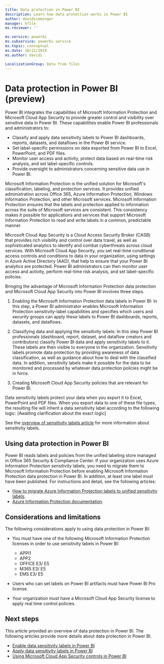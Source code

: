 ```yaml
---
title: Data protection in Power BI
description: Learn how data protection works in Power BI
author: davidiseminger
manager: kfile
ms.reviewer: ''

ms.service: powerbi
ms.subservice: powerbi-service
ms.topic: conceptual
ms.date: 10/21/2019
ms.author: davidi

LocalizationGroup: Data from files
---
```

# Data protection in Power BI (preview)

Power BI integrates the capabilities of Microsoft Information Protection and Microsoft Cloud App Security to provide greater control and visibility over sensitive data in Power BI. These capabilities enable Power BI professionals and administrators to:

* Classify and apply data sensitivity labels to Power BI dashboards, reports, datasets, and dataflows in the Power BI service.
* Set label-specific permissions on data exported from Power BI to Excel, PowerPoint, and PDF files. 
* Monitor user access and activity, protect data based on real-time risk analysis, and set label-specific controls. 
* Provide oversight to administrators concerning sensitive data use in Power BI.

Microsoft Information Protection is the unified solution for Microsoft's classification, labeling, and protection services. It provides unified administration across Office 365, Azure Information Protection, Windows Information Protection, and other Microsoft services. Microsoft Information Protection ensures that the labels and protection applied to information across the suite of Microsoft services are consistent. This consistency makes it possible for applications and services that support Microsoft Information Protection to read and write labels in a common, predictable manner.

Microsoft Cloud App Security is a Cloud Access Security Broker (CASB) that provides rich visibility and control over data travel, as well as sophisticated analytics to identify and combat cyberthreats across cloud services. With Microsoft Cloud App Security, you set real-time conditional access controls and conditions to data in your organization, using settings in Azure Active Directory (AAD), that help to ensure that your Power BI analytics are protected. Power BI administrators can then monitor user access and activity, perform real-time risk analysis, and set label-specific policies.

Bringing the advantage of Microsoft Information Protection data protection and Microsoft Cloud App Security into Power BI involves three steps.

1. Enabling the Microsoft Information Protection data labels in Power BI: In this step, a Power BI administrator enables Microsoft Information Protection sensitivity-label capabilities and specifies which users and security groups can apply these labels to Power BI dashboards, reports, datasets, and dataflows.

2.    Classifying data and applying the sensitivity labels: In this step Power BI professionals (dashboard, report, dataset, and dataflow creators and contributors) classify Power BI data and apply sensitivity labels to it. These labels are then visible to everyone in the organization. Sensitivity labels promote data protection by providing awareness of data classification, as well as guidance about how to deal with the classified data. In addition, sensitivity labels make it possible for the data to be monitored and processed by whatever data protection policies might be in force.

3. Creating Microsoft Cloud App Security policies that are relevant for Power BI.

Data sensitivity labels protect your data when you export it to Excel, PowerPoint and PDF files. When you export data to one of these file types, the resulting file will inherit a data sensitivity label according to the following logic: [Awaiting clarification about the exact logic]

See the [overview of sensitivity labels article](https://docs.microsoft.com/microsoft-365/compliance/sensitivity-labels) for more information about sensitivity labels.

## Using data protection in Power BI

Power BI reads labels and policies from the unified labeling store managed in Office 365 Security & Compliance Center. If your organization uses Azure Information Protection sensitivity labels, you need to migrate them to Microsoft Information Protection before enabling Microsoft Information Protection data protection in Power BI. In addition, at least one label must have been published. For instructions and detail, see the following articles:

* [How to migrate Azure Information Protection labels to unified sensitivity labels](https://docs.microsoft.com/azure/information-protection/configure-policy-migrate-labels).
* [Azure Information Protection documentation](https://docs.microsoft.com/azure/information-protection/configure-policy-migrate-labels).

## Considerations and limitations

The following considerations apply to using data protection in Power BI: 

* You must have one of the following Microsoft Information Protection licenses in order to use sensitivity labels in Power BI:
    * APPI1
    * APP2
    * OFFICE E3/ E5
    * M365 E3/ E5
    * EMS E3/ E5

* Users who can set labels on Power BI artifacts must have Power BI Pro license. 

* Your organization must have a Microsoft Cloud App Security license to apply real time control policies.


## Next steps

This article provided an overview of data protection in Power BI. The following articles provide more details about data protection in Power BI. 

* [Enable data sensitivity labels in Power BI](service-security-enable-data-sensitivity-labels.md)
* [Apply data sensitivity labels in Power BI](service-security-apply-data-sensitivity-labels.md)
* [Using Microsoft Cloud App Security controls in Power BI](service-security-using-microsoft-cloud-app-security-controls.md)